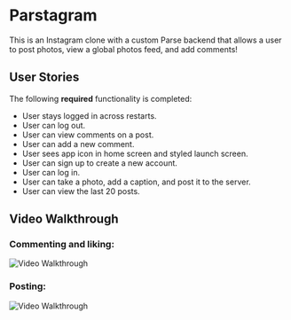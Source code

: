 # Parstagram 

This is an Instagram clone with a custom Parse backend that allows a user to post photos, view a global photos feed, and add comments!


## User Stories

The following **required** functionality is completed:

- User stays logged in across restarts. 
- User can log out. 
- User can view comments on a post. 
- User can add a new comment. 
- User sees app icon in home screen and styled launch screen. 
- User can sign up to create a new account. 
- User can log in. 
- User can take a photo, add a caption, and post it to the server. 
- User can view the last 20 posts. 


## Video Walkthrough

### Commenting and liking:
<img src='http://g.recordit.co/lcmp0G6SNW.gif' title='Video Walkthrough' width='' alt='Video Walkthrough' />

### Posting:
<img src='http://g.recordit.co/94cZVLDOCP.gif' title='Video Walkthrough' width='' alt='Video Walkthrough' />
